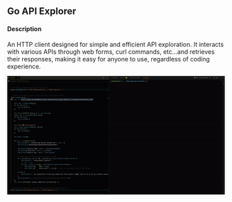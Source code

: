 ## Go API Explorer

#### Description
An HTTP client designed for simple and efficient API exploration. It interacts with various APIs through web forms, curl commands, etc...and retrieves their responses, making it easy for anyone to use, 
regardless of coding experience.


![Alt text for your GIF](https://github.com/jim3/go-api-explorer/blob/main/kismet_lookup_function.gif?raw=true)
